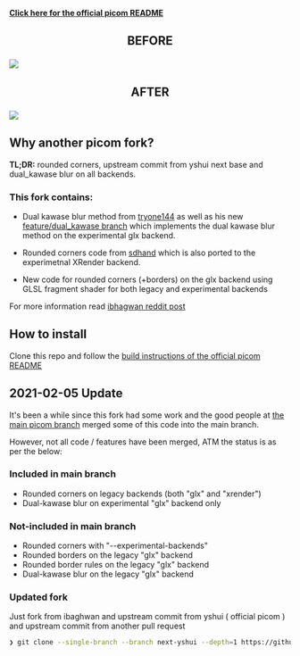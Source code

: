 [**Click here for the official picom README**](https://github.com/yshui/picom)

## <p align="center">BEFORE</p>


<img src="https://i.postimg.cc/44vPJ5G6/2022-01-18-17-46-42-screenshot.png" />

## <p align="center">AFTER</p>


<img src="https://i.postimg.cc/6qBd7kKd/2022-01-18-17-49-15-screenshot.png" />

## Why another picom fork?

**TL;DR:** rounded corners, upstream commit from yshui next base and dual_kawase blur on all backends.

### This fork contains:

- Dual kawase blur method from [tryone144](https://github.com/tryone144/compton) as well as his new [feature/dual_kawase branch](https://github.com/tryone144/compton/tree/feature/dual_kawase) which implements the dual kawase blur method on the experimental glx backend.

- Rounded corners code from [sdhand](https://github.com/sdhand/picom) which is also ported to the experimetnal XRender backend.

- New code for rounded corners (+borders) on the glx backend using GLSL fragment shader for both legacy and experimental backends

For more information read [ibhagwan reddit post](https://www.reddit.com/r/unixporn/comments/fs8trg/oc_comptonpicom_fork_with_both_tryone144s_dual/)

## How to install

Clone this repo and follow the [build instructions of the official picom README](https://github.com/yshui/picom/blob/next/README.md#build)


## 2021-02-05 Update

It's been a while since this fork had some work and the good people at [the main picom branch](https://github.com/yshui/picom) merged some of this code into the main branch.

However, not all code / features have been merged, ATM the status is as per the below:


### Included in main branch

- Rounded corners on legacy backends (both "glx" and "xrender")
- Dual-kawase blur on experimental "glx" backend only

### Not-included in main branch

- Rounded corners with "--experimental-backends"
- Rounded borders on the legacy "glx" backend
- Rounded border rules on the legacy "glx" backend
- Dual-kawase blur on the legacy "glx" backend

### Updated fork

Just fork from ibaghwan and upstream commit from yshui ( official picom ) and upstream commit from another pull request

```sh
❯ git clone --single-branch --branch next-yshui --depth=1 https://github.com/vcyzteen/picom.git
```
